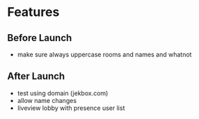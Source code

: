 # Features

## Before Launch
- make sure always uppercase rooms and names and whatnot

## After Launch
- test using domain (jekbox.com)
- allow name changes
- liveview lobby with presence user list
